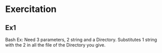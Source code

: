 # Exercitation
## Ex1

Bash Ex: 
Need 3 parameters, 2 string and a Directory.
Substitutes 1 string with the 2 in all the file of the Directory you give.